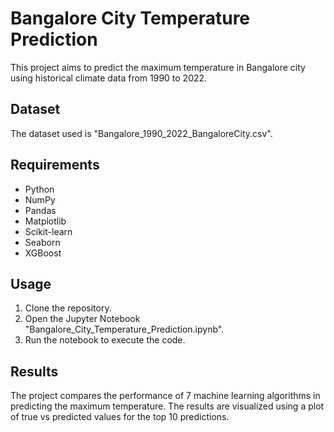 # Bangalore City Temperature Prediction

This project aims to predict the maximum temperature in Bangalore city using historical climate data from 1990 to 2022.

## Dataset

The dataset used is "Bangalore_1990_2022_BangaloreCity.csv".

## Requirements

* Python
* NumPy
* Pandas
* Matplotlib
* Scikit-learn
* Seaborn
* XGBoost

## Usage

1. Clone the repository.
2. Open the Jupyter Notebook "Bangalore_City_Temperature_Prediction.ipynb".
3. Run the notebook to execute the code.

## Results

The project compares the performance of 7 machine learning algorithms in predicting the maximum temperature. The results are visualized using a plot of true vs predicted values for the top 10 predictions.
